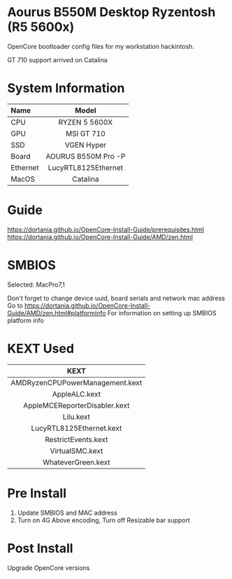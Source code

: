 # Aourus B550M Desktop Ryzentosh (R5 5600x)
OpenCore bootloader config files for my workstation hackintosh.

GT 710 support arrived on Catalina

# System Information

| Name          | Model               |
| :------------ |:------------------: |
| CPU           | RYZEN 5 5600X       |
| GPU           | MSI GT 710          |
| SSD           | VGEN Hyper          |
| Board         | AOURUS B550M Pro -P |
| Ethernet      | LucyRTL8125Ethernet |
| MacOS         | Catalina            |

# Guide

https://dortania.github.io/OpenCore-Install-Guide/prerequisites.html https://dortania.github.io/OpenCore-Install-Guide/AMD/zen.html

# SMBIOS

Selected: MacPro7,1

Don't forget to change device uuid, board serials and network mac address Go to https://dortania.github.io/OpenCore-Install-Guide/AMD/zen.html#platforminfo For information on setting up SMBIOS platform info

# KEXT Used

| KEXT                              |
| :-----------------------------:   |
| AMDRyzenCPUPowerManagement.kext   |
| AppleALC.kext                     |
| AppleMCEReporterDisabler.kext     |
| Lilu.kext                         |
| LucyRTL8125Ethernet.kext          |
| RestrictEvents.kext               |
| VirtualSMC.kext                   |
| WhateverGreen.kext                |


# Pre Install
1. Update SMBIOS and MAC address
2. Turn on 4G Above encoding, Turn off Resizable bar support

# Post Install
Upgrade OpenCore versions




